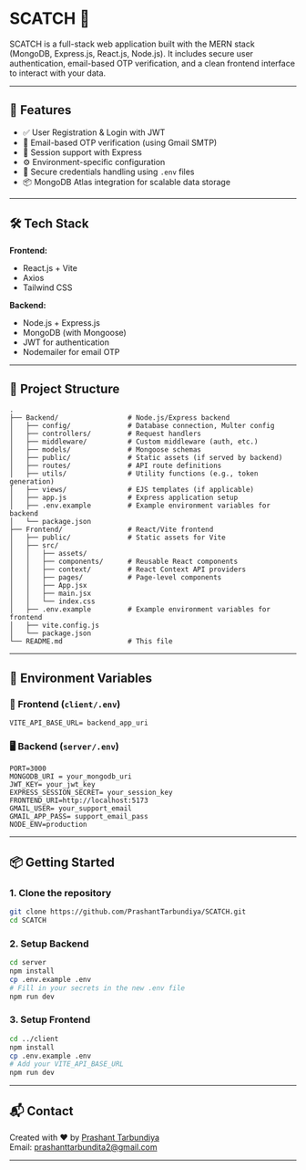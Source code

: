 # SCATCH 🎨

SCATCH is a full-stack web application built with the MERN stack (MongoDB, Express.js, React.js, Node.js). It includes secure user authentication, email-based OTP verification, and a clean frontend interface to interact with your data.

---

## 🚀 Features

- ✅ User Registration & Login with JWT
- 📩 Email-based OTP verification (using Gmail SMTP)
- 🧾 Session support with Express
- ⚙️ Environment-specific configuration
- 🔐 Secure credentials handling using `.env` files
- 📦 MongoDB Atlas integration for scalable data storage

---

## 🛠️ Tech Stack

**Frontend:**
- React.js + Vite
- Axios
- Tailwind CSS

**Backend:**
- Node.js + Express.js
- MongoDB (with Mongoose)
- JWT for authentication
- Nodemailer for email OTP

---

## 📁 Project Structure

```
.
├── Backend/                 # Node.js/Express backend
│   ├── config/              # Database connection, Multer config
│   ├── controllers/         # Request handlers
│   ├── middleware/          # Custom middleware (auth, etc.)
│   ├── models/              # Mongoose schemas
│   ├── public/              # Static assets (if served by backend)
│   ├── routes/              # API route definitions
│   ├── utils/               # Utility functions (e.g., token generation)
│   ├── views/               # EJS templates (if applicable)
│   ├── app.js               # Express application setup
│   ├── .env.example         # Example environment variables for backend
│   └── package.json
├── Frontend/                # React/Vite frontend
│   ├── public/              # Static assets for Vite
│   ├── src/
│   │   ├── assets/
│   │   ├── components/      # Reusable React components
│   │   ├── context/         # React Context API providers
│   │   ├── pages/           # Page-level components
│   │   ├── App.jsx
│   │   ├── main.jsx
│   │   └── index.css
│   ├── .env.example         # Example environment variables for frontend
│   ├── vite.config.js
│   └── package.json
└── README.md                # This file
```

---

## 🔐 Environment Variables

### 🔧 Frontend (`client/.env`)
```env
VITE_API_BASE_URL= backend_app_uri
```

### 🖥️ Backend (`server/.env`)
```env
PORT=3000
MONGODB_URI = your_mongodb_uri 
JWT_KEY= your_jwt_key
EXPRESS_SESSION_SECRET= your_session_key
FRONTEND_URI=http://localhost:5173
GMAIL_USER= your_support_email
GMAIL_APP_PASS= support_email_pass
NODE_ENV=production
```

---

## 📦 Getting Started

### 1. Clone the repository

```bash
git clone https://github.com/PrashantTarbundiya/SCATCH.git
cd SCATCH
```

### 2. Setup Backend

```bash
cd server
npm install
cp .env.example .env
# Fill in your secrets in the new .env file
npm run dev
```

### 3. Setup Frontend

```bash
cd ../client
npm install
cp .env.example .env
# Add your VITE_API_BASE_URL
npm run dev
```

---


## 📬 Contact

Created with ❤️ by [Prashant Tarbundiya](https://github.com/PrashantTarbundiya)  
Email: prashanttarbundita2@gmail.com

---

